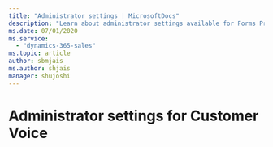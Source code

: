 ```yaml
---
title: "Administrator settings | MicrosoftDocs"
description: "Learn about administrator settings available for Forms Pro."
ms.date: 07/01/2020
ms.service:
  - "dynamics-365-sales"
ms.topic: article
author: sbmjais
ms.author: shjais
manager: shujoshi
---
```


# Administrator settings for Customer Voice
